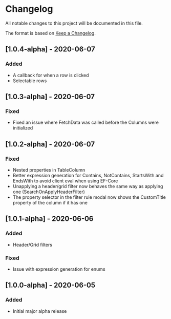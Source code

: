 # Changelog
All notable changes to this project will be documented in this file.

The format is based on [Keep a Changelog](https://keepachangelog.com/en/1.0.0/).

## [1.0.4-alpha] - 2020-06-07
### Added
- A callback for when a row is clicked
- Selectable rows

## [1.0.3-alpha] - 2020-06-07
### Fixed
- Fixed an issue where FetchData was called before the Columns were initialized

## [1.0.2-alpha] - 2020-06-07
### Fixed
- Nested properties in TableColumn 
- Better expression generation for Contains, NotContains, StartsWith and EndsWith to avoid client eval when using EF-Core
- Unapplying a header/grid filter now behaves the same way as applying one (SearchOnApplyHeaderFilter)
- The property selector in the filter rule modal now shows the CustomTitle property of the column if it has one

## [1.0.1-alpha] - 2020-06-06
### Added
- Header/Grid filters

### Fixed
- Issue with expression generation for enums

## [1.0.0-alpha] - 2020-06-05
### Added
- Initial major alpha release
